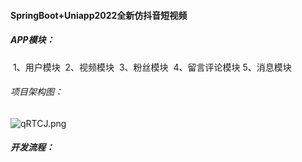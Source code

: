 #### SpringBoot+Uniapp2022全新仿抖音短视频



##### APP模块：

​		1、用户模块
​		2、视频模块
​		3、粉丝模块
​		4、留言评论模块
​		5、消息模块

###### 项目架构图：

![qRTCJ.png](https://s1.328888.xyz/2022/05/14/qRTCJ.png)



##### 开发流程：

